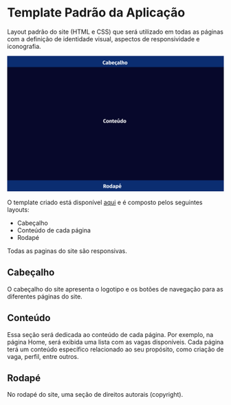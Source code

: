 # Template Padrão da Aplicação


Layout padrão do site (HTML e CSS) que será utilizado em todas as páginas com a definição de identidade visual, aspectos de responsividade e iconografia.

![Template Padrão](img/templatepadrao.png)

O template criado está disponível [aqui](https://github.com/ICEI-PUC-Minas-PMV-ADS/pmv-ads-2023-1-e1-proj-web-t10-futscore/blob/main/src/Layout.html) e é composto pelos seguintes
layouts:
- Cabeçalho
- Conteúdo de cada página
- Rodapé

Todas as paginas do site são responsivas.

## Cabeçalho

O cabeçalho do site apresenta o logotipo e os botões de navegação para as diferentes páginas do site.

## Conteúdo

Essa seção será dedicada ao conteúdo de cada página. Por exemplo, na página Home, será exibida uma lista com as vagas disponíveis. Cada página terá um conteúdo específico relacionado ao seu propósito, como criação de vaga, perfil, entre outros.

## Rodapé

No rodapé do site, uma seção de direitos autorais (copyright).
